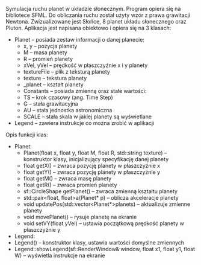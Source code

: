 Symulacja ruchu planet w układzie słonecznym. Program opiera się na bibliotece SFML.
Do obliczania ruchu został użyty wzór z prawa grawitacji Newtona. Zwizualizowane jest Słońce, 8
planet układu słonecznego oraz Pluton. Aplikacja jest napisana obiektowo i opiera się na 3 klasach:
- Planet – posiada zestaw informacji o danej planecie:
  - x, y – pozycja planety
  - M – masa planety
  - R – promień planety
  - xVel, yVel – prędkość w płaszczyźnie x i y planety
  - textureFile – plik z teksturą planety
  - texture – tekstura planety
  - _planet – kształt planety
  - Constants – posiada zmienną oraz stałe wartości:
  - TS – krok czasowy (ang. Time Step)
  - G – stała grawitacyjna
  - AU – stała jednostka astronomiczna
  - SCALE – stała skala w jakiej planety są wyświetlane
- Legend – zawiera instrukcje co można zrobić w aplikacji

Opis funkcji klas:

- Planet:
  - Planet(float x, float y, float M, float R, std::string texture) – konstruktor klasy,
inicjalizujący specyfikację danej planety
  - float getX() – zwraca pozycję planety w płaszczyźnie x
  - float getY() – zwraca pozycję planety w płaszczyźnie y
  - float getM() – zwraca masę planety
  - float getR() – zwraca promień planety
  - sf::CircleShape getPlanet() – zwraca zmienną kształtu planety
  - std::pair<float, float>a(Planet* p) – oblicza akceleracje planety
  - void updatePos(std::vector<Planet*>planets) – aktualizuje zmienne planety
  - void movePlanet() – rysuje planetę na ekranie
  - void setVY(float yVel) – ustawia początkową prędkość planety w płaszczyźnie y
 - Legend:
  - Legend() – konstruktor klasy, ustawia wartości domyślne zmiennych
  - Legend::showLegend(sf::RenderWindow& window, float x1, float y1, float W) –
wyświetla instrukcje na ekranie
